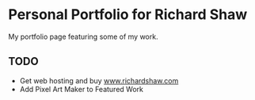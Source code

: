 # Personal Portfolio for Richard Shaw

My portfolio page featuring some of my work.

## TODO

- Get web hosting and buy www.richardshaw.com
- Add Pixel Art Maker to Featured Work
